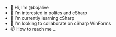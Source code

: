 - 👋 Hi, I’m @bojalive
- 👀 I’m interested in politcs and cSharp
- 🌱 I’m currently learning cSharp
- 💞️ I’m looking to collaborate on cSharp WinForms
- 📫 How to reach me ...

<!---
bojalive/bojalive is a ✨ special ✨ repository because its `README.md` (this file) appears on your GitHub profile.
You can click the Preview link to take a look at your changes.
--->

